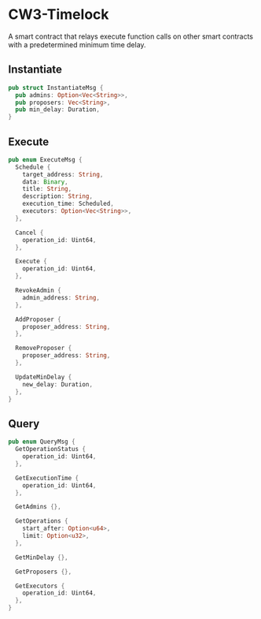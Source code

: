 
# CW3-Timelock
A smart contract that relays execute function calls on other smart contracts with a predetermined minimum time delay.

## Instantiate
```rust
pub struct InstantiateMsg {
  pub admins: Option<Vec<String>>,
  pub proposers: Vec<String>,
  pub min_delay: Duration,
}
```
## Execute
```rust
pub enum ExecuteMsg {
  Schedule {
    target_address: String,
    data: Binary,
    title: String,
    description: String,
    execution_time: Scheduled,
    executors: Option<Vec<String>>,
  },

  Cancel {
    operation_id: Uint64,
  },

  Execute {
    operation_id: Uint64,
  },

  RevokeAdmin {
    admin_address: String,
  },

  AddProposer {
    proposer_address: String,
  },

  RemoveProposer {
    proposer_address: String,
  },

  UpdateMinDelay {
    new_delay: Duration,
  },
}
```

## Query
```rust
pub enum QueryMsg {
  GetOperationStatus {
    operation_id: Uint64,
  },

  GetExecutionTime {
    operation_id: Uint64,
  },

  GetAdmins {},

  GetOperations {
    start_after: Option<u64>,
    limit: Option<u32>,
  },

  GetMinDelay {},

  GetProposers {},

  GetExecutors {
    operation_id: Uint64,
  },
}
```
